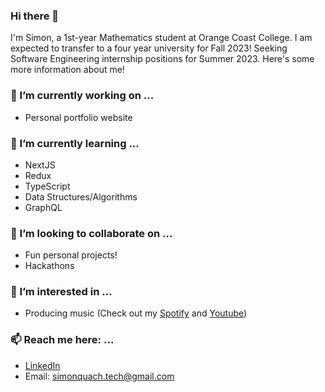 ### Hi there 👋

I'm Simon, a 1st-year Mathematics student at Orange Coast College. I am expected to transfer to a four year university for Fall 2023! Seeking Software Engineering internship positions for Summer 2023. Here's some more information about me!

### 🔭 I’m currently working on ...
- Personal portfolio website

### 🌱 I’m currently learning ...
- NextJS
- Redux
- TypeScript
- Data Structures/Algorithms
- GraphQL

### 👯 I’m looking to collaborate on ...
- Fun personal projects!
- Hackathons

### 🌟 I’m interested in ...
- Producing music (Check out my [Spotify](https://open.spotify.com/artist/3SMVcm2yTCliC2bm6hSdFr?si=9sxQUBFlQq2jJxI95Z9Oag) and [Youtube](https://youtube.com/c/tropistact))

### 📫 Reach me here: ...
- [LinkedIn](https://www.linkedin.com/in/simon-quach/)
- Email: simonquach.tech@gmail.com
